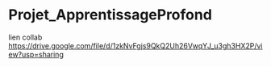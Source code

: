 # Projet_ApprentissageProfond

lien collab
https://drive.google.com/file/d/1zkNvFgjs9QkQ2Uh26VwqYJ_u3gh3HX2P/view?usp=sharing

